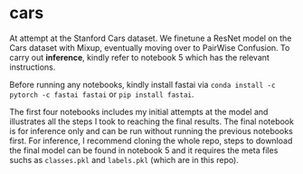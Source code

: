 # cars

At attempt at the Stanford Cars dataset. We finetune a ResNet model on the Cars dataset with Mixup, eventually moving over to PairWise Confusion. To carry out <strong>inference</strong>, kindly refer to notebook 5 which has the relevant instructions.

Before running any notebooks, kindly install fastai via `conda install -c pytorch -c fastai fastai` or `pip install fastai`.

The first four notebooks includes my initial attempts at the model and illustrates all the steps I took to reaching the final results. The final notebook is for inference only and can be run without running the previous notebooks first. For inference, I recommend cloning the whole repo, steps to download the final model can be found in notebook 5 and it requires the meta files suchs as `classes.pkl` and `labels.pkl` (which are in this repo).
